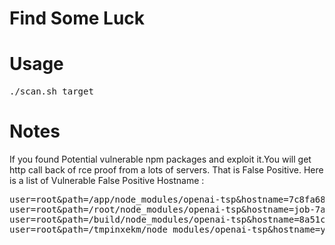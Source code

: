 # Find Some Luck
# Usage
<pre>./scan.sh target</pre>
# Notes
If you found Potential vulnerable npm packages and exploit it.You will get http call back of rce proof from a lots of servers.
That is False Positive.
Here is a list of Vulnerable False Positive Hostname : 
<pre>
user=root&path=/app/node_modules/openai-tsp&hostname=7c8fa68e1931
user=root&path=/root/node_modules/openai-tsp&hostname=job-7a36b6c727649f5928b49458d2d28622-qxx8v
user=root&path=/build/node_modules/openai-tsp&hostname=8a51cdd78329
user=root&path=/tmpinxekm/node_modules/openai-tsp&hostname=y 
</pre>
